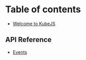 # Table of contents

* [Welcome to KubeJS](README.md)

## API Reference

* [Events](api-reference/events.md)
